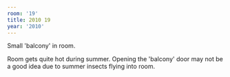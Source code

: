```yaml
---
room: '19'
title: 2010 19
year: '2010'
---
```


Small 'balcony' in room.

Room gets quite hot during summer. Opening the 'balcony' door may not be a good idea due to summer insects flying into room.